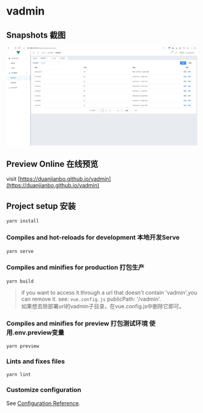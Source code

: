 # vadmin

## Snapshots 截图
![](snapshots/1.jpg)

## Preview Online 在线预览
visit [https://duanjianbo.github.io/vadmin](https://duanjianbo.github.io/vadmin)

## Project setup 安装
```
yarn install
```

### Compiles and hot-reloads for development 本地开发Serve
```
yarn serve
```

### Compiles and minifies for production 打包生产
```
yarn build
```
> if you want to access it through a url that doesn't contain 'vadmin',you can remove it. see: `vue.config.js`  publicPath: '/vadmin'.  
如果想去除部署url的vadmin子目录，在vue.config.js中删除它即可。

### Compiles and minifies for preview 打包测试环境 使用.env.preview变量
```
yarn preview
```

### Lints and fixes files
```
yarn lint
```

### Customize configuration
See [Configuration Reference](https://cli.vuejs.org/config/).
